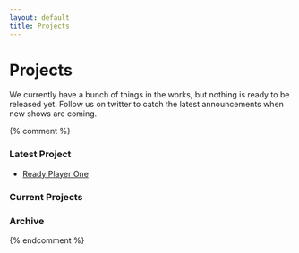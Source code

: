 ```yaml
---
layout: default
title: Projects
---
```


# Projects

<p>
  We currently have a bunch of things  in the works, but nothing is ready to be released yet. Follow us on twitter to catch the latest
  announcements when new shows are coming.
</p>

{% comment %}
### Latest Project

- [Ready Player One](/downloads/RP1.pdf)

### Current Projects

### Archive
{% endcomment %}
